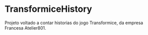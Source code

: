 # TransformiceHistory
Projeto voltado a contar historias do jogo Transformice, da empresa Francesa Atelier801.
